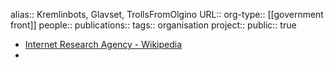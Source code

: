 alias:: Kremlinbots, Glavset, TrollsFromOlgino 
URL::
org-type:: [[government front]] 
people::
publications:: 
tags:: organisation
project::
public:: true

- [Internet Research Agency - Wikipedia](https://en.wikipedia.org/wiki/Internet_Research_Agency)
-